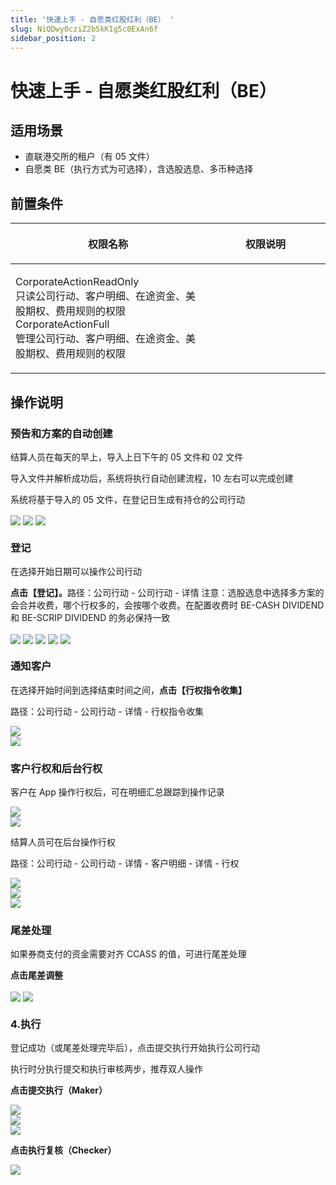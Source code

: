 ```yaml
---
title: '快速上手 - 自愿类红股红利（BE） '
slug: NiQDwy0cziZ2b5kKIg5c0ExAn6f
sidebar_position: 2
---
```



# 快速上手 - 自愿类红股红利（BE） 

## 适用场景

- 直联港交所的租户（有 05 文件）
- 自愿类 BE（执行方式为可选择），含选股选息、多币种选择

## 前置条件

<table header_row="1">
<colgroup>
<col width="437"/>
<col width="393"/>
</colgroup>
<thead>
<tr><th><p>权限名称</p></th><th><p>权限说明</p></th></tr>
</thead>
<tbody>
<tr><td><p>CorporateActionReadOnly<br/>只读公司行动、客户明细、在途资金、美股期权、费用规则的权限<br/>CorporateActionFull<br/>管理公司行动、客户明细、在途资金、美股期权、费用规则的权限</p></td><td></td></tr>
</tbody>
</table>

## 操作说明 

### 预告和方案的自动<b>创建</b>

结算人员在每天的早上，导入上日下午的 05 文件和 02 文件

导入文件并解析成功后，系统将执行自动创建流程，10 左右可以完成创建

系统将基于导入的 05 文件，在登记日生成有持仓的公司行动

<img src="/assets/GFMtbCC0XoANvgx0gfNccXdcnpb.png" src-width="3570" src-height="1780" align="center"/>

<img src="/assets/PAOqbrABuot7epx1sHRcOARfnPh.png" src-width="3570" src-height="1780" align="center"/>

<img src="/assets/CEVGb5sLTohw2XxrRE1cmwYhnKc.png" src-width="3570" src-height="1780" align="center"/>

### <b>登记</b>

在选择开始日期可以操作公司行动

<b>点击【登记】。</b>路径：公司行动 - 公司行动 - 详情
注意：选股选息中选择多方案的会合并收费，哪个行权多的，会按哪个收费。在配置收费时 BE-CASH DIVIDEND 和 BE-SCRIP DIVIDEND 的务必保持一致

<img src="/assets/WFfKbbs8WodsL8xIadOcTRFZnBe.png" src-width="3548" src-height="1806" align="center"/>

<img src="/assets/Xjq7bMpE3o6gT0x3mZ0cxvFAnBd.png" src-width="3548" src-height="1806" align="center"/>

<img src="/assets/HepEbK89KoH21uxNxrqcjzKFnzd.png" src-width="3548" src-height="1806" align="center"/>

<img src="/assets/N1vMbSwq5oMPyNxEQhmcjGUfnrb.png" src-width="3548" src-height="1806" align="center"/>

<img src="/assets/TeCwbSaVVomK38xlytnc2qj2nkd.png" src-width="3548" src-height="1806" align="center"/>

### 通知客户

在选择开始时间到选择结束时间之间，<b>点击【行权指令收集】</b>

路径：公司行动 - 公司行动 - 详情 - 行权指令收集

<div class="flex gap-3 columns-2" column-size="2">
<div class="w-[50%]" width-ratio="50">
<img src="/assets/HDhjblIJFoN36wxib6wcyQq4nOb.png" src-width="3548" src-height="1806" align="center"/>
</div>
<div class="w-[50%]" width-ratio="50">
<img src="/assets/XtoKb2qPxoP5AJxLvaOcIzJPnFg.png" src-width="3548" src-height="1806" align="center"/>
</div>
</div>

### 客户行权和后台行权

客户在 App 操作行权后，可在明细汇总跟踪到操作记录

<div class="flex gap-3 columns-2" column-size="2">
<div class="w-[50%]" width-ratio="50">
<img src="/assets/AUuqbv5CLoPb7dx47TMcN6VOnsd.png" src-width="3548" src-height="1806" align="center"/>
</div>
<div class="w-[50%]" width-ratio="50">
<img src="/assets/OngTbpWMhoMaDzxbA8McTrf0nyd.png" src-width="3548" src-height="1806" align="center"/>
</div>
</div>

结算人员可在后台操作行权

路径：公司行动 - 公司行动 - 详情 - 客户明细 - 详情 - 行权

<div class="flex gap-3 columns-2" column-size="2">
<div class="w-[50%]" width-ratio="50">
<img src="/assets/PYslbY6LGoK7DNxtMZWcBFVMnog.png" src-width="3548" src-height="1806" align="center"/>
</div>
<div class="w-[50%]" width-ratio="50">
<img src="/assets/OUEyb0Cwioyn5HxJXHOcRFoznhd.png" src-width="3548" src-height="1806" align="center"/>
</div>
</div>

<img src="/assets/AnsQbGQ5lo25c2x4N6ncR1dXnZb.png" src-width="3548" src-height="1806" align="center"/>

### <b>尾差处理</b>

如果券商支付的资金需要对齐 CCASS 的值，可进行尾差处理

<b>点击尾差调整</b>

<img src="/assets/ES6Abuzy2o4SGZxC21kci0ADnCR.png" src-width="3548" src-height="1806" align="center"/>

<img src="/assets/NlZ6b6c9Iolb9jxPJcMcVTxYnWg.png" src-width="3548" src-height="1806" align="center"/>

### 4.<b>执行</b>

登记成功（或尾差处理完毕后），点击提交执行开始执行公司行动

执行时分执行提交和执行审核两步，推荐双人操作

<b>点击提交执行（Maker）</b>

<img src="/assets/TExJbl4bEoGD6dxXCV1c7suonLb.png" src-width="3548" src-height="1806" align="center"/>

<div class="flex gap-3 columns-2" column-size="2">
<div class="w-[50%]" width-ratio="50">
<img src="/assets/F0KObd9ZIoab9NxSeeOcDVJFnAf.png" src-width="3548" src-height="1806" align="center"/>
</div>
<div class="w-[50%]" width-ratio="50">
<img src="/assets/HTBybAtm0o0KOGxwTwWcgAFanHg.png" src-width="3548" src-height="1806" align="center"/>

</div>
</div>

<b>点击执行复核（Checker）</b>

<img src="/assets/FOzcbkIZcofuDfxwrfLcsfRDnUb.png" src-width="3548" src-height="1806" align="center"/>

